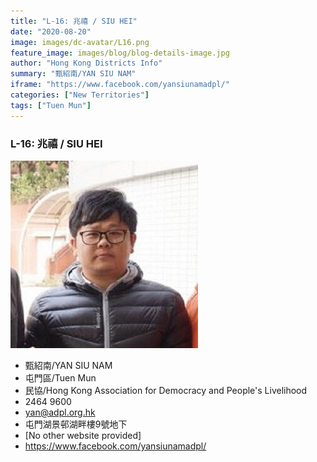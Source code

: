 ```yaml
---
title: "L-16: 兆禧 / SIU HEI"
date: "2020-08-20"
image: images/dc-avatar/L16.png
feature_image: images/blog/blog-details-image.jpg
author: "Hong Kong Districts Info"
summary: "甄紹南/YAN SIU NAM"
iframe: "https://www.facebook.com/yansiunamadpl/"
categories: ["New Territories"]
tags: ["Tuen Mun"]
---
```


### L-16: 兆禧 / SIU HEI  
![](/images/dc-avatar/L16.png)  

 - 甄紹南/YAN SIU NAM  
 - 屯門區/Tuen Mun  
 - 民協/Hong Kong Association for Democracy and People's Livelihood  
 - 2464 9600  
 - yan@adpl.org.hk  
 - 屯門湖景邨湖畔樓9號地下  
 - [No other website provided]  
 - https://www.facebook.com/yansiunamadpl/
